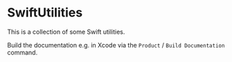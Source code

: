 # SwiftUtilities

This is a collection of some Swift utilities.

Build the documentation e.g. in Xcode via the `Product` / `Build Documentation` command.
